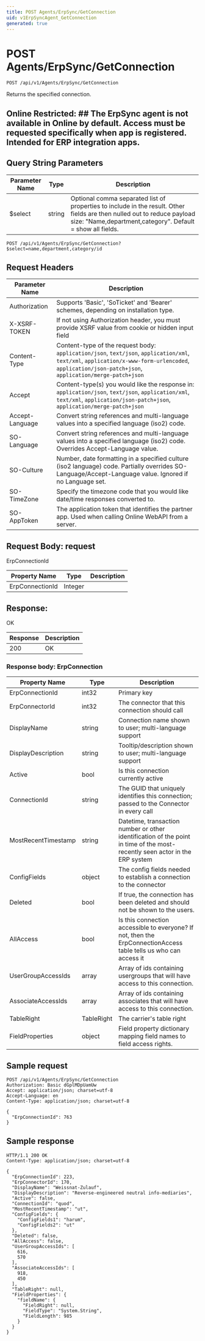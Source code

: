 ```yaml
---
title: POST Agents/ErpSync/GetConnection
uid: v1ErpSyncAgent_GetConnection
generated: true
---
```


# POST Agents/ErpSync/GetConnection

```http
POST /api/v1/Agents/ErpSync/GetConnection
```

Returns the specified connection.


## Online Restricted: ## The ErpSync agent is not available in Online by default. Access must be requested specifically when app is registered. Intended for ERP integration apps.






## Query String Parameters

| Parameter Name | Type |  Description |
|----------------|------|--------------|
| $select | string |  Optional comma separated list of properties to include in the result. Other fields are then nulled out to reduce payload size: "Name,department,category". Default = show all fields. |

```http
POST /api/v1/Agents/ErpSync/GetConnection?$select=name,department,category/id
```


## Request Headers

| Parameter Name | Description |
|----------------|-------------|
| Authorization  | Supports 'Basic', 'SoTicket' and 'Bearer' schemes, depending on installation type. |
| X-XSRF-TOKEN   | If not using Authorization header, you must provide XSRF value from cookie or hidden input field |
| Content-Type | Content-type of the request body: `application/json`, `text/json`, `application/xml`, `text/xml`, `application/x-www-form-urlencoded`, `application/json-patch+json`, `application/merge-patch+json` |
| Accept         | Content-type(s) you would like the response in: `application/json`, `text/json`, `application/xml`, `text/xml`, `application/json-patch+json`, `application/merge-patch+json` |
| Accept-Language | Convert string references and multi-language values into a specified language (iso2) code. |
| SO-Language | Convert string references and multi-language values into a specified language (iso2) code. Overrides Accept-Language value. |
| SO-Culture | Number, date formatting in a specified culture (iso2 language) code. Partially overrides SO-Language/Accept-Language value. Ignored if no Language set. |
| SO-TimeZone | Specify the timezone code that you would like date/time responses converted to. |
| SO-AppToken | The application token that identifies the partner app. Used when calling Online WebAPI from a server. |

## Request Body: request 

ErpConnectionId 

| Property Name | Type |  Description |
|----------------|------|--------------|
| ErpConnectionId | Integer |  |

## Response:

OK

| Response | Description |
|----------------|-------------|
| 200 | OK |

### Response body: ErpConnection

| Property Name | Type |  Description |
|----------------|------|--------------|
| ErpConnectionId | int32 | Primary key |
| ErpConnectorId | int32 | The connector that this connection should call |
| DisplayName | string | Connection name shown to user; multi-language support |
| DisplayDescription | string | Tooltip/description shown to user; multi-language support |
| Active | bool | Is this connection currently active |
| ConnectionId | string | The GUID that uniquely identifies this connection; passed to the Connector in every call |
| MostRecentTimestamp | string | Datetime, transaction number or other identification of the point in time of the most-recently seen actor in the ERP system |
| ConfigFields | object | The config fields needed to establish a connection to the connector |
| Deleted | bool | If true, the connection has been deleted and should not be shown to the users. |
| AllAccess | bool | Is this connection accessible to everyone?  If not, then the ErpConnectionAccess table tells us who can access it |
| UserGroupAccessIds | array | Array of ids containing usergroups that will have access to this connection. |
| AssociateAccessIds | array | Array of ids containing associates that will have access to this connection. |
| TableRight | TableRight | The carrier's table right |
| FieldProperties | object | Field property dictionary mapping field names to field access rights. |

## Sample request

```http!
POST /api/v1/Agents/ErpSync/GetConnection
Authorization: Basic dGplMDpUamUw
Accept: application/json; charset=utf-8
Accept-Language: en
Content-Type: application/json; charset=utf-8

{
  "ErpConnectionId": 763
}
```

## Sample response

```http_
HTTP/1.1 200 OK
Content-Type: application/json; charset=utf-8

{
  "ErpConnectionId": 223,
  "ErpConnectorId": 170,
  "DisplayName": "Weissnat-Zulauf",
  "DisplayDescription": "Reverse-engineered neutral info-mediaries",
  "Active": false,
  "ConnectionId": "quod",
  "MostRecentTimestamp": "ut",
  "ConfigFields": {
    "ConfigFields1": "harum",
    "ConfigFields2": "ut"
  },
  "Deleted": false,
  "AllAccess": false,
  "UserGroupAccessIds": [
    616,
    570
  ],
  "AssociateAccessIds": [
    918,
    450
  ],
  "TableRight": null,
  "FieldProperties": {
    "fieldName": {
      "FieldRight": null,
      "FieldType": "System.String",
      "FieldLength": 985
    }
  }
}
```